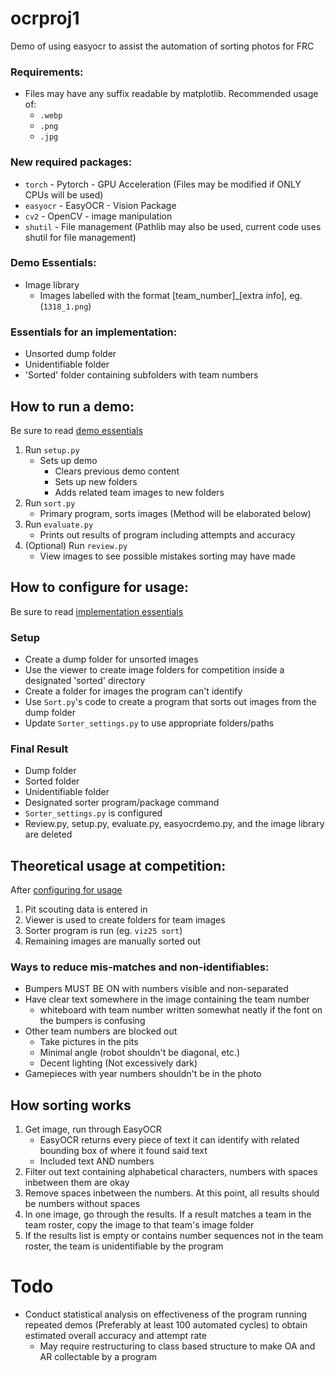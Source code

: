 # ocrproj1

Demo of using easyocr to assist the automation of sorting photos for FRC

### Requirements:
- Files may have any suffix readable by matplotlib. Recommended usage of:
    - ``.webp``
    - ``.png``
    - ``.jpg``

### New required packages:
- ``torch`` - Pytorch - GPU Acceleration (Files may be modified if ONLY CPUs will be used)
- ``easyocr`` - EasyOCR - Vision Package
- ``cv2`` - OpenCV - image manipulation
- ``shutil`` - File management (Pathlib may also be used, current code uses shutil for file management)

### Demo Essentials:
- Image library
    - Images labelled with the format [team_number]_[extra info], eg. (```1318_1.png```)

### Essentials for an implementation:
- Unsorted dump folder
- Unidentifiable folder
- 'Sorted' folder containing subfolders with team numbers

## How to run a demo:
Be sure to read [demo essentials](#demo-essentials)

1. Run ``setup.py``
    - Sets up demo
        - Clears previous demo content
        - Sets up new folders
        - Adds related team images to new folders
2. Run ``sort.py``
    - Primary program, sorts images (Method will be elaborated below)
3. Run ``evaluate.py``
    - Prints out results of program including attempts and accuracy
4. (Optional) Run ``review.py``
    - View images to see possible mistakes sorting may have made

## How to configure for usage:
Be sure to read [implementation essentials](#essentials-for-an-implementation)

### Setup
- Create a dump folder for unsorted images
- Use the viewer to create image folders for competition inside a designated 'sorted' directory
- Create a folder for images the program can't identify
- Use ``Sort.py``'s code to create a program that sorts out images from the dump folder
- Update ``Sorter_settings.py`` to use appropriate folders/paths

### Final Result
- Dump folder
- Sorted folder
- Unidentifiable folder
- Designated sorter program/package command
- ``Sorter_settings.py`` is configured
- Review.py, setup.py, evaluate.py, easyocrdemo.py, and the image library are deleted

## Theoretical usage at competition:
After [configuring for usage](#how-to-configure-for-usage)
1. Pit scouting data is entered in
2. Viewer is used to create folders for team images
3. Sorter program is run (eg. ``viz25 sort``)
4. Remaining images are manually sorted out

### Ways to reduce mis-matches and non-identifiables:
- Bumpers MUST BE ON with numbers visible and non-separated
- Have clear text somewhere in the image containing the team number
    - whiteboard with team number written somewhat neatly if the font on the bumpers is confusing
- Other team numbers are blocked out
    - Take pictures in the pits
    - Minimal angle (robot shouldn't be diagonal, etc.)
    - Decent lighting (Not excessively dark)
- Gamepieces with year numbers shouldn't be in the photo

## How sorting works
1. Get image, run through EasyOCR
    - EasyOCR returns every piece of text it can identify with related bounding box of where it found said text
    - Included text AND numbers
2. Filter out text containing alphabetical characters, numbers with spaces inbetween them are okay
3. Remove spaces inbetween the numbers. At this point, all results should be numbers without spaces
4. In one image, go through the results. If a result matches a team in the team roster, copy the image to that team's image folder
5. If the results list is empty or contains number sequences not in the team roster, the team is unidentifiable by the program

# Todo

- Conduct statistical analysis on effectiveness of the program running repeated demos (Preferably at least 100 automated cycles) to obtain estimated overall accuracy and attempt rate
    - May require restructuring to class based structure to make OA and AR collectable by a program
    

